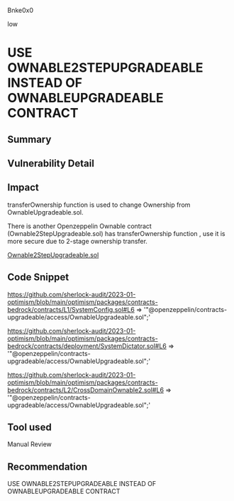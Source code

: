 Bnke0x0

low

# USE OWNABLE2STEPUPGRADEABLE INSTEAD OF OWNABLEUPGRADEABLE CONTRACT

## Summary

## Vulnerability Detail

## Impact
transferOwnership function is used to change Ownership from OwnableUpgradeable.sol.

There is another Openzeppelin Ownable contract (Ownable2StepUpgradeable.sol) has transferOwnership function , use it is more secure due to 2-stage ownership transfer.

[Ownable2StepUpgradeable.sol](https://github.com/OpenZeppelin/openzeppelin-contracts-upgradeable/blob/master/contracts/access/Ownable2StepUpgradeable.sol)

## Code Snippet
https://github.com/sherlock-audit/2023-01-optimism/blob/main/optimism/packages/contracts-bedrock/contracts/L1/SystemConfig.sol#L6 => '"@openzeppelin/contracts-upgradeable/access/OwnableUpgradeable.sol";'



https://github.com/sherlock-audit/2023-01-optimism/blob/main/optimism/packages/contracts-bedrock/contracts/deployment/SystemDictator.sol#L6 => '"@openzeppelin/contracts-upgradeable/access/OwnableUpgradeable.sol";'


https://github.com/sherlock-audit/2023-01-optimism/blob/main/optimism/packages/contracts-bedrock/contracts/L2/CrossDomainOwnable2.sol#L6 => '"@openzeppelin/contracts-upgradeable/access/OwnableUpgradeable.sol";'

## Tool used

Manual Review

## Recommendation
USE OWNABLE2STEPUPGRADEABLE INSTEAD OF OWNABLEUPGRADEABLE CONTRACT